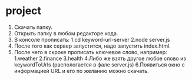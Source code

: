 # project
1. Скачать папку.
2. Открыть папку в любом редакторе кода.
3. В консоле прописать:
   1.cd keyword-url-server
   2.node server.js
4. После того как сервер запустится, надо запустить index.html.
5. После чего в скроке прописать ключевое слово, например:
   1.weather
   2.finance
   3.health
   4.Либо же взять другое любое слово из keywordToUrls (распологается в фале server.js)
6.Появиться окно с информацией URL и его по желанию можно скачать.
